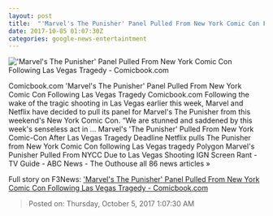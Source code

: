 ```yaml
---
layout: post
title:  "'Marvel's The Punisher' Panel Pulled From New York Comic Con Following Las Vegas Tragedy - Comicbook.com"
date: 2017-10-05 01:07:30Z
categories: google-news-entertaintment
---
```


!['Marvel's The Punisher' Panel Pulled From New York Comic Con Following Las Vegas Tragedy - Comicbook.com](http://media.comicbook.com/2017/10/the-punisher-netflix-series-reviews-1030199-640x320.jpg)

Comicbook.com 'Marvel's The Punisher' Panel Pulled From New York Comic Con Following Las Vegas Tragedy Comicbook.com Following the wake of the tragic shooting in Las Vegas earlier this week, Marvel and Netflix have decided to pull its panel for Marvel's The Punisher from this weekend's New York Comic Con. “We are stunned and saddened by this week's senseless act in ... Marvel's 'The Punisher' Pulled From New York Comic-Con After Las Vegas Tragedy Deadline Netflix pulls The Punisher from New York Comic Con following Las Vegas tragedy Polygon Marvel's Punisher Pulled From NYCC Due to Las Vegas Shooting IGN Screen Rant - TV Guide - ABC News - The Outhouse all 86 news articles »


Full story on F3News: ['Marvel's The Punisher' Panel Pulled From New York Comic Con Following Las Vegas Tragedy - Comicbook.com](http://www.f3nws.com/n/U3vYZC)

> Posted on: Thursday, October 5, 2017 1:07:30 AM
